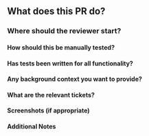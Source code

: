 ## What does this PR do?

### Where should the reviewer start?

#### How should this be manually tested?

#### Has tests been written for all functionality?

#### Any background context you want to provide?

#### What are the relevant tickets?

#### Screenshots (if appropriate)

#### Additional Notes